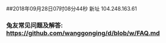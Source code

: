 ##2018年09月28日07时08分44秒 新址 104.248.163.61
### 兔友常见问题及解答: https://github.com/wanggonging/d/blob/w/FAQ.md

